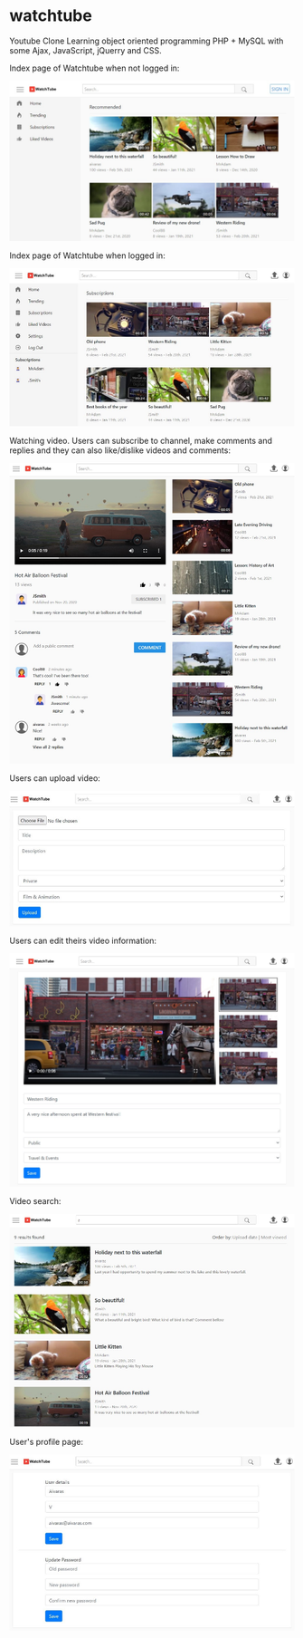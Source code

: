 # watchtube
Youtube Clone
Learning object oriented programming PHP + MySQL with some Ajax, JavaScript, jQuerry and CSS.

Index page of Watchtube when not logged in:

![watchflix](readme-screenshots/watchtube-index-guest.jpg)


Index page of Watchtube when logged in:

![watchflix](readme-screenshots/watchtube-index-logged-in.jpg)


Watching video. Users can subscribe to channel, make comments and replies and they can also like/dislike videos and comments:

![watchflix](readme-screenshots/watchtube-watch.jpg)


Users can upload video:

![watchflix](readme-screenshots/watchtube-upload.jpg)


Users can edit theirs video information:

![watchflix](readme-screenshots/watchtube-edit-uploaded-video.jpg)


Video search:

![watchflix](readme-screenshots/watchtube-search.jpg)


User's profile page:

![watchflix](readme-screenshots/watchtube-settings.jpg)
